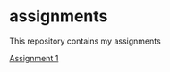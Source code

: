 # assignments
This repository contains my assignments


[Assignment 1](https://github.com/Vinaysital/assignments/blob/master/Assignment_week_2%2BVinay%2BSital.ipynb)
